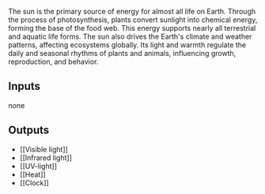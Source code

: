 The sun is the primary source of energy for almost all life on Earth. Through the process of photosynthesis, plants convert sunlight into chemical energy, forming the base of the food web. This energy supports nearly all terrestrial and aquatic life forms. The sun also drives the Earth's climate and weather patterns, affecting ecosystems globally. Its light and warmth regulate the daily and seasonal rhythms of plants and animals, influencing growth, reproduction, and behavior.
## Inputs
none

## Outputs
- [[Visible light]]
- [[Infrared light]]
- [[UV-light]]
- [[Heat]]
- [[Clock]]